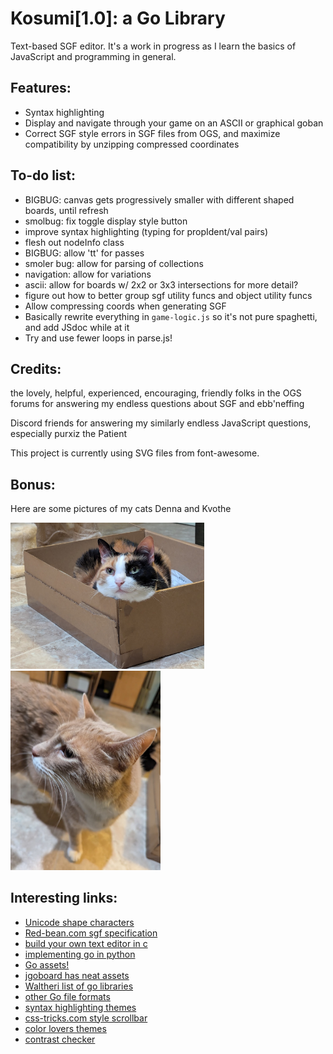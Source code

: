 # Kosumi[1.0]: a Go Library
Text-based SGF editor. It's a work in progress as I learn the basics of JavaScript and programming in general. 

## Features:
- Syntax highlighting
- Display and navigate through your game on an ASCII or graphical goban
- Correct SGF style errors in SGF files from OGS, and maximize compatibility by unzipping compressed coordinates

## To-do list:
- BIGBUG: canvas gets progressively smaller with different shaped boards, until refresh
- smolbug: fix toggle display style button
- improve syntax highlighting (typing for propIdent/val pairs)
- flesh out nodeInfo class
- BIGBUG: allow 'tt' for passes
- smoler bug: allow for parsing of collections
- navigation: allow for variations
- ascii: allow for boards w/ 2x2 or 3x3 intersections for more detail?
- figure out how to better group sgf utility funcs and object utility funcs
- Allow compressing coords when generating SGF
- Basically rewrite everything in `game-logic.js` so it's not pure spaghetti, and add JSdoc while at it
- Try and use fewer loops in parse.js! 

## Credits:
the lovely, helpful, experienced, encouraging, friendly folks in the OGS forums for answering my endless questions about SGF and ebb'neffing

Discord friends for answering my similarly endless JavaScript questions, especially  purxiz the Patient 

This project is currently using SVG files from font-awesome.

## Bonus: 
Here are some pictures of my cats Denna and Kvothe

<img src="./READMEimages/denna.jpg" alt="Denna the cat sitting in a box" width=310>
<img src="./READMEimages/kvothe.jpg" alt="Kvothe the cat, existing" width=240>

## Interesting links:
- [Unicode shape characters](https://www.w3.org/TR/xml-entity-names/025.html)
- [Red-bean.com sgf specification](https://www.red-bean.com/sgf/sgf4.html#1)
- [build your own text editor in c](https://viewsourcecode.org/snaptoken/kilo/)
- [implementing go in python](https://www.moderndescartes.com/essays/implementing_go/)
- [Go assets!](https://github.com/atarnowsky/go-assets)
- [jgoboard has neat assets](https://jgoboard.com/)
- [Waltheri list of go libraries](https://github.com/waltheri/go-libraries?tab=readme-ov-file)
- [other Go file formats](https://senseis.xmp.net/?FileFormat)
- [syntax highlighting themes](https://github.com/atelierbram/syntax-highlighting)
- [css-tricks.com style scrollbar](https://css-tricks.com/the-current-state-of-styling-scrollbars-in-css/)
- [color lovers themes](https://www.colourlovers.com/)
- [contrast checker](https://webaim.org/resources/contrastchecker/)
